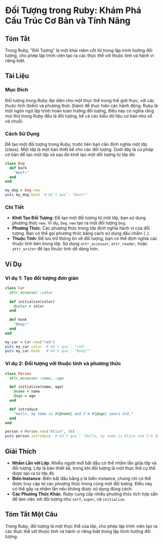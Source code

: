 <!--
Meta Description: # Đối Tượng trong Ruby: Khám Phá Cấu Trúc Cơ Bản và Tính Năng ## Tóm Tắt Trong Ruby, "Đối Tượng" là một khái niệm cốt lõi trong lập trình hướng đối tư...
Meta Keywords: đối, tượng, một, trong, lớp
-->

# Đối Tượng trong Ruby: Khám Phá Cấu Trúc Cơ Bản và Tính Năng

## Tóm Tắt
Trong Ruby, "Đối Tượng" là một khái niệm cốt lõi trong lập trình hướng đối tượng, cho phép lập trình viên tạo ra các thực thể với thuộc tính và hành vi riêng biệt.

## Tài Liệu
### Mục Đích
Đối tượng trong Ruby đại diện cho một thực thể trong thế giới thực, với các thuộc tính (biến) và phương thức (hàm) để thực hiện các hành động. Ruby là một ngôn ngữ lập trình hoàn toàn hướng đối tượng, điều này có nghĩa rằng mọi thứ trong Ruby đều là đối tượng, kể cả các kiểu dữ liệu cơ bản như số và chuỗi.

### Cách Sử Dụng
Để tạo một đối tượng trong Ruby, trước tiên bạn cần định nghĩa một lớp (class). Một lớp là một bản thiết kế cho các đối tượng. Dưới đây là cú pháp cơ bản để tạo một lớp và sau đó khởi tạo một đối tượng từ lớp đó:

```ruby
class Dog
  def bark
    "Woof!"
  end
end

my_dog = Dog.new
puts my_dog.bark  # Kết quả: "Woof!"
```

### Chi Tiết
- **Khởi Tạo Đối Tượng**: Để tạo một đối tượng từ một lớp, bạn sử dụng phương thức `new`. Ví dụ, `Dog.new` tạo ra một đối tượng `Dog`.
- **Phương Thức**: Các phương thức trong lớp định nghĩa hành vi của đối tượng. Bạn có thể gọi phương thức bằng cách sử dụng dấu chấm (`.`).
- **Thuộc Tính**: Để lưu trữ thông tin về đối tượng, bạn có thể định nghĩa các thuộc tính bên trong lớp. Sử dụng `attr_accessor`, `attr_reader`, hoặc `attr_writer` để tạo thuộc tính dễ dàng hơn.

## Ví Dụ
### Ví dụ 1: Tạo đối tượng đơn giản
```ruby
class Car
  attr_accessor :color
  
  def initialize(color)
    @color = color
  end
  
  def honk
    "Beep!"
  end
end

my_car = Car.new("red")
puts my_car.color  # Kết quả: "red"
puts my_car.honk   # Kết quả: "Beep!"
```

### Ví dụ 2: Đối tượng với thuộc tính và phương thức
```ruby
class Person
  attr_accessor :name, :age

  def initialize(name, age)
    @name = name
    @age = age
  end

  def introduce
    "Hello, my name is #{@name} and I'm #{@age} years old."
  end
end

person = Person.new("Alice", 30)
puts person.introduce  # Kết quả: "Hello, my name is Alice and I'm 30 years old."
```

## Giải Thích
- **Nhầm Lẫn với Lớp**: Nhiều người mới bắt đầu có thể nhầm lẫn giữa lớp và đối tượng. Lớp là bản thiết kế, trong khi đối tượng là một thực thể cụ thể được tạo ra từ lớp đó.
- **Biến Instance**: Biến bắt đầu bằng `@` là biến instance, chúng chỉ có thể được truy cập từ các phương thức trong cùng một đối tượng. Điều này có thể gây ra nhầm lẫn nếu không được sử dụng đúng cách.
- **Các Phương Thức Khác**: Ruby cung cấp nhiều phương thức tích hợp sẵn để làm việc với đối tượng như `self`, `super`, và `initialize`.

## Tóm Tắt Một Câu
Trong Ruby, đối tượng là một thực thể của lớp, cho phép lập trình viên tạo ra các thực thể với thuộc tính và hành vi riêng biệt trong lập trình hướng đối tượng.